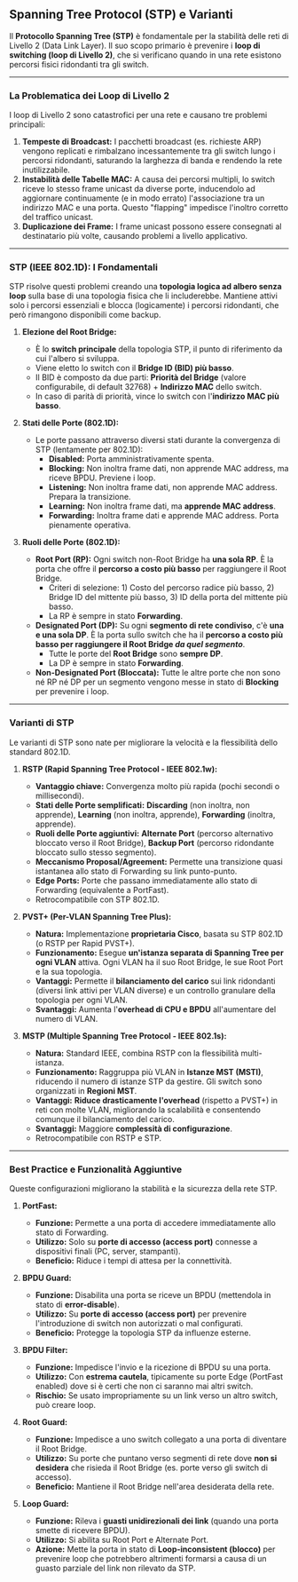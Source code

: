 

## Spanning Tree Protocol (STP) e Varianti

Il **Protocollo Spanning Tree (STP)** è fondamentale per la stabilità delle reti di Livello 2 (Data Link Layer). Il suo scopo primario è prevenire i **loop di switching (loop di Livello 2)**, che si verificano quando in una rete esistono percorsi fisici ridondanti tra gli switch.

---

### La Problematica dei Loop di Livello 2

I loop di Livello 2 sono catastrofici per una rete e causano tre problemi principali:

1.  **Tempeste di Broadcast:** I pacchetti broadcast (es. richieste ARP) vengono replicati e rimbalzano incessantemente tra gli switch lungo i percorsi ridondanti, saturando la larghezza di banda e rendendo la rete inutilizzabile.
2.  **Instabilità delle Tabelle MAC:** A causa dei percorsi multipli, lo switch riceve lo stesso frame unicast da diverse porte, inducendolo ad aggiornare continuamente (e in modo errato) l'associazione tra un indirizzo MAC e una porta. Questo "flapping" impedisce l'inoltro corretto del traffico unicast.
3.  **Duplicazione dei Frame:** I frame unicast possono essere consegnati al destinatario più volte, causando problemi a livello applicativo.

---

### STP (IEEE 802.1D): I Fondamentali

STP risolve questi problemi creando una **topologia logica ad albero senza loop** sulla base di una topologia fisica che li includerebbe. Mantiene attivi solo i percorsi essenziali e blocca (logicamente) i percorsi ridondanti, che però rimangono disponibili come backup.

1.  **Elezione del Root Bridge:**
    * È lo **switch principale** della topologia STP, il punto di riferimento da cui l'albero si sviluppa.
    * Viene eletto lo switch con il **Bridge ID (BID) più basso**.
    * Il BID è composto da due parti: **Priorità del Bridge** (valore configurabile, di default 32768) + **Indirizzo MAC** dello switch.
    * In caso di parità di priorità, vince lo switch con l'**indirizzo MAC più basso**.

2.  **Stati delle Porte (802.1D):**
    * Le porte passano attraverso diversi stati durante la convergenza di STP (lentamente per 802.1D):
        * **Disabled:** Porta amministrativamente spenta.
        * **Blocking:** Non inoltra frame dati, non apprende MAC address, ma riceve BPDU. Previene i loop.
        * **Listening:** Non inoltra frame dati, non apprende MAC address. Prepara la transizione.
        * **Learning:** Non inoltra frame dati, ma **apprende MAC address**.
        * **Forwarding:** Inoltra frame dati e apprende MAC address. Porta pienamente operativa.

3.  **Ruoli delle Porte (802.1D):**
    * **Root Port (RP):** Ogni switch non-Root Bridge ha **una sola RP**. È la porta che offre il **percorso a costo più basso** per raggiungere il Root Bridge.
        * Criteri di selezione: 1) Costo del percorso radice più basso, 2) Bridge ID del mittente più basso, 3) ID della porta del mittente più basso.
        * La RP è sempre in stato **Forwarding**.
    * **Designated Port (DP):** Su ogni **segmento di rete condiviso**, c'è **una e una sola DP**. È la porta sullo switch che ha il **percorso a costo più basso per raggiungere il Root Bridge *da quel segmento***.
        * Tutte le porte del **Root Bridge** sono **sempre DP**.
        * La DP è sempre in stato **Forwarding**.
    * **Non-Designated Port (Bloccata):** Tutte le altre porte che non sono né RP né DP per un segmento vengono messe in stato di **Blocking** per prevenire i loop.

---

### Varianti di STP

Le varianti di STP sono nate per migliorare la velocità e la flessibilità dello standard 802.1D.

1.  **RSTP (Rapid Spanning Tree Protocol - IEEE 802.1w):**
    * **Vantaggio chiave:** Convergenza molto più rapida (pochi secondi o millisecondi).
    * **Stati delle Porte semplificati:** **Discarding** (non inoltra, non apprende), **Learning** (non inoltra, apprende), **Forwarding** (inoltra, apprende).
    * **Ruoli delle Porte aggiuntivi:** **Alternate Port** (percorso alternativo bloccato verso il Root Bridge), **Backup Port** (percorso ridondante bloccato sullo stesso segmento).
    * **Meccanismo Proposal/Agreement:** Permette una transizione quasi istantanea allo stato di Forwarding su link punto-punto.
    * **Edge Ports:** Porte che passano immediatamente allo stato di Forwarding (equivalente a PortFast).
    * Retrocompatibile con STP 802.1D.

2.  **PVST+ (Per-VLAN Spanning Tree Plus):**
    * **Natura:** Implementazione **proprietaria Cisco**, basata su STP 802.1D (o RSTP per Rapid PVST+).
    * **Funzionamento:** Esegue **un'istanza separata di Spanning Tree per ogni VLAN** attiva. Ogni VLAN ha il suo Root Bridge, le sue Root Port e la sua topologia.
    * **Vantaggi:** Permette il **bilanciamento del carico** sui link ridondanti (diversi link attivi per VLAN diverse) e un controllo granulare della topologia per ogni VLAN.
    * **Svantaggi:** Aumenta l'**overhead di CPU e BPDU** all'aumentare del numero di VLAN.

3.  **MSTP (Multiple Spanning Tree Protocol - IEEE 802.1s):**
    * **Natura:** Standard IEEE, combina RSTP con la flessibilità multi-istanza.
    * **Funzionamento:** Raggruppa più VLAN in **Istanze MST (MSTI)**, riducendo il numero di istanze STP da gestire. Gli switch sono organizzati in **Regioni MST**.
    * **Vantaggi:** **Riduce drasticamente l'overhead** (rispetto a PVST+) in reti con molte VLAN, migliorando la scalabilità e consentendo comunque il bilanciamento del carico.
    * **Svantaggi:** Maggiore **complessità di configurazione**.
    * Retrocompatibile con RSTP e STP.

---

### Best Practice e Funzionalità Aggiuntive

Queste configurazioni migliorano la stabilità e la sicurezza della rete STP.

1.  **PortFast:**
    * **Funzione:** Permette a una porta di accedere immediatamente allo stato di Forwarding.
    * **Utilizzo:** Solo su **porte di accesso (access port)** connesse a dispositivi finali (PC, server, stampanti).
    * **Beneficio:** Riduce i tempi di attesa per la connettività.

2.  **BPDU Guard:**
    * **Funzione:** Disabilita una porta se riceve un BPDU (mettendola in stato di **error-disable**).
    * **Utilizzo:** Su **porte di accesso (access port)** per prevenire l'introduzione di switch non autorizzati o mal configurati.
    * **Beneficio:** Protegge la topologia STP da influenze esterne.

3.  **BPDU Filter:**
    * **Funzione:** Impedisce l'invio e la ricezione di BPDU su una porta.
    * **Utilizzo:** Con **estrema cautela**, tipicamente su porte Edge (PortFast enabled) dove si è certi che non ci saranno mai altri switch.
    * **Rischio:** Se usato impropriamente su un link verso un altro switch, può creare loop.

4.  **Root Guard:**
    * **Funzione:** Impedisce a uno switch collegato a una porta di diventare il Root Bridge.
    * **Utilizzo:** Su porte che puntano verso segmenti di rete dove **non si desidera** che risieda il Root Bridge (es. porte verso gli switch di accesso).
    * **Beneficio:** Mantiene il Root Bridge nell'area desiderata della rete.

5.  **Loop Guard:**
    * **Funzione:** Rileva i **guasti unidirezionali dei link** (quando una porta smette di ricevere BPDU).
    * **Utilizzo:** Si abilita su Root Port e Alternate Port.
    * **Azione:** Mette la porta in stato di **Loop-inconsistent (blocco)** per prevenire loop che potrebbero altrimenti formarsi a causa di un guasto parziale del link non rilevato da STP.
